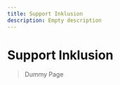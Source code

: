 ```yaml
---
title: Support Inklusion
description: Empty description
---
```



# Support Inklusion

> Dummy Page

